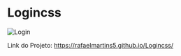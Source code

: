 # Logincss
![Login](https://user-images.githubusercontent.com/86852900/187030884-c41287b1-248b-43ae-bc9e-e68959796919.png)

Link do Projeto: https://rafaelmartins5.github.io/Logincss/
